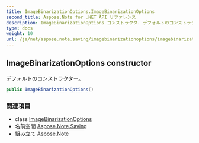 ```yaml
---
title: ImageBinarizationOptions.ImageBinarizationOptions
second_title: Aspose.Note for .NET API リファレンス
description: ImageBinarizationOptions コンストラクタ. デフォルトのコンストラクター
type: docs
weight: 10
url: /ja/net/aspose.note.saving/imagebinarizationoptions/imagebinarizationoptions/
---
```

## ImageBinarizationOptions constructor

デフォルトのコンストラクター。

```csharp
public ImageBinarizationOptions()
```

### 関連項目

* class [ImageBinarizationOptions](../)
* 名前空間 [Aspose.Note.Saving](../../imagebinarizationoptions/)
* 組み立て [Aspose.Note](../../../)


